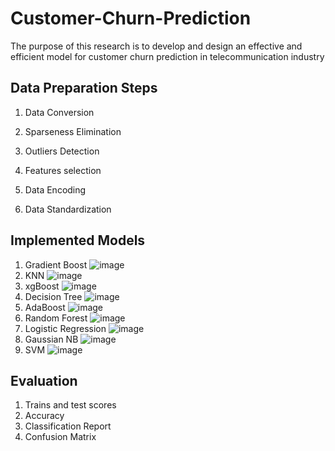 # Customer-Churn-Prediction
 
 
The purpose of this research is to develop and design an effective and efficient model for customer churn prediction in telecommunication industry

## Data Preparation Steps

1. Data Conversion

2. Sparseness Elimination

3. Outliers Detection

4. Features selection

5. Data Encoding

6. Data Standardization

## Implemented Models 

1. Gradient Boost
![image](https://user-images.githubusercontent.com/60549368/135526850-39965769-736d-4f00-b86a-ecc1df2a717b.png)
2. KNN
![image](https://user-images.githubusercontent.com/60549368/135526894-fdf1f35f-4196-4d56-bd67-d9a93c16cdee.png)
3. xgBoost
![image](https://user-images.githubusercontent.com/60549368/135526957-eead2d51-3590-467c-8cbb-d8ff40b2ba73.png)
4. Decision Tree
![image](https://user-images.githubusercontent.com/60549368/135526968-0bfaa91b-8661-40b2-98ce-a4c18de71d53.png)
5. AdaBoost
![image](https://user-images.githubusercontent.com/60549368/135526982-98db4327-7095-48e6-afed-1d683e683b2c.png)
6. Random Forest
![image](https://user-images.githubusercontent.com/60549368/135527003-cf065265-ea03-4b63-901c-b4ef4796a077.png)
7. Logistic Regression
![image](https://user-images.githubusercontent.com/60549368/135527024-787fef73-e44b-4104-bd1b-664c363c4948.png)
8. Gaussian NB
![image](https://user-images.githubusercontent.com/60549368/135527047-023bb9bd-1c68-41e1-b107-6b7cd5d20216.png)
9. SVM
![image](https://user-images.githubusercontent.com/60549368/135527070-48283148-0cc7-49dc-9d55-90adb065d832.png)
## Evaluation 
1. Trains and test scores
2. Accuracy
3. Classification Report
4. Confusion Matrix



